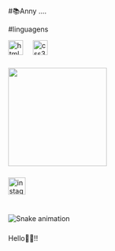 
#📚Anny ....


#linguagens

<div align="left">
  <img src="https://cdn.jsdelivr.net/gh/devicons/devicon/icons/html5/html5-original.svg" height="30" alt="html5 logo"  />
  <img width="12" />
  <img src="https://cdn.jsdelivr.net/gh/devicons/devicon/icons/css3/css3-original.svg" height="30" alt="css3 logo"  />
</div>

###

<img src="https://i.imgflip.com/65efzo.gif" width="200px"/>

###

<div align="left">
  <a href="https://www.instagram.com/any_talita?igsh=MWwzaGpteHp6NHFzbg==" target="_blank">
    <img src="https://img.shields.io/static/v1?message=Instagram&logo=instagram&label=&color=E4405F&logoColor=white&labelColor=&style=for-the-badge" height="35" alt="instagram logo"  />
  </a>
</div>

###

<br clear="both">

<img src="https://raw.githubusercontent.com/AnnyatrSilva /AnnyatrSilva /output/snake.svg" alt="Snake animation" />

###

<p align="left">Hello👋🦦!!</p>

###

